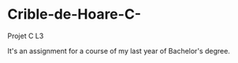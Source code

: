 # Crible-de-Hoare-C-
Projet C L3

It's an assignment for a course  of my last year of Bachelor's degree.
